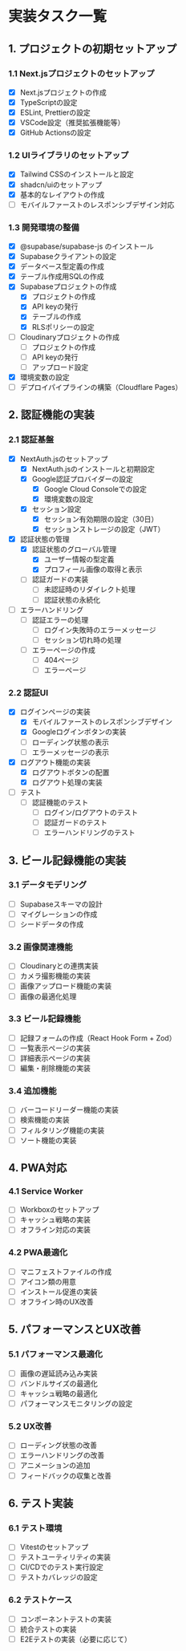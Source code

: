 # 実装タスク一覧

## 1. プロジェクトの初期セットアップ

### 1.1 Next.jsプロジェクトのセットアップ
- [x] Next.jsプロジェクトの作成
- [x] TypeScriptの設定
- [x] ESLint, Prettierの設定
- [x] VSCode設定（推奨拡張機能等）
- [x] GitHub Actionsの設定

### 1.2 UIライブラリのセットアップ
- [x] Tailwind CSSのインストールと設定
- [x] shadcn/uiのセットアップ
- [x] 基本的なレイアウトの作成
- [ ] モバイルファーストのレスポンシブデザイン対応

### 1.3 開発環境の整備
- [x] @supabase/supabase-js のインストール
- [x] Supabaseクライアントの設定
- [x] データベース型定義の作成
- [x] テーブル作成用SQLの作成
- [x] Supabaseプロジェクトの作成
  - [x] プロジェクトの作成
  - [x] API keyの発行
  - [x] テーブルの作成
  - [x] RLSポリシーの設定
- [ ] Cloudinaryプロジェクトの作成
  - [ ] プロジェクトの作成
  - [ ] API keyの発行
  - [ ] アップロード設定
- [x] 環境変数の設定
- [ ] デプロイパイプラインの構築（Cloudflare Pages）

## 2. 認証機能の実装

### 2.1 認証基盤
- [x] NextAuth.jsのセットアップ
  - [x] NextAuth.jsのインストールと初期設定
  - [x] Google認証プロバイダーの設定
    - [x] Google Cloud Consoleでの設定
    - [x] 環境変数の設定
  - [x] セッション設定
    - [x] セッション有効期限の設定（30日）
    - [x] セッションストレージの設定（JWT）
- [x] 認証状態の管理
  - [x] 認証状態のグローバル管理
    - [x] ユーザー情報の型定義
    - [x] プロフィール画像の取得と表示
  - [ ] 認証ガードの実装
    - [ ] 未認証時のリダイレクト処理
    - [ ] 認証状態の永続化
- [ ] エラーハンドリング
  - [ ] 認証エラーの処理
    - [ ] ログイン失敗時のエラーメッセージ
    - [ ] セッション切れ時の処理
  - [ ] エラーページの作成
    - [ ] 404ページ
    - [ ] エラーページ

### 2.2 認証UI
- [x] ログインページの実装
  - [x] モバイルファーストのレスポンシブデザイン
  - [x] Googleログインボタンの実装
  - [ ] ローディング状態の表示
  - [ ] エラーメッセージの表示
- [x] ログアウト機能の実装
  - [x] ログアウトボタンの配置
  - [x] ログアウト処理の実装
- [ ] テスト
  - [ ] 認証機能のテスト
    - [ ] ログイン/ログアウトのテスト
    - [ ] 認証ガードのテスト
    - [ ] エラーハンドリングのテスト

## 3. ビール記録機能の実装

### 3.1 データモデリング
- [ ] Supabaseスキーマの設計
- [ ] マイグレーションの作成
- [ ] シードデータの作成

### 3.2 画像関連機能
- [ ] Cloudinaryとの連携実装
- [ ] カメラ撮影機能の実装
- [ ] 画像アップロード機能の実装
- [ ] 画像の最適化処理

### 3.3 ビール記録機能
- [ ] 記録フォームの作成（React Hook Form + Zod）
- [ ] 一覧表示ページの実装
- [ ] 詳細表示ページの実装
- [ ] 編集・削除機能の実装

### 3.4 追加機能
- [ ] バーコードリーダー機能の実装
- [ ] 検索機能の実装
- [ ] フィルタリング機能の実装
- [ ] ソート機能の実装

## 4. PWA対応

### 4.1 Service Worker
- [ ] Workboxのセットアップ
- [ ] キャッシュ戦略の実装
- [ ] オフライン対応の実装

### 4.2 PWA最適化
- [ ] マニフェストファイルの作成
- [ ] アイコン類の用意
- [ ] インストール促進の実装
- [ ] オフライン時のUX改善

## 5. パフォーマンスとUX改善

### 5.1 パフォーマンス最適化
- [ ] 画像の遅延読み込み実装
- [ ] バンドルサイズの最適化
- [ ] キャッシュ戦略の最適化
- [ ] パフォーマンスモニタリングの設定

### 5.2 UX改善
- [ ] ローディング状態の改善
- [ ] エラーハンドリングの改善
- [ ] アニメーションの追加
- [ ] フィードバックの収集と改善

## 6. テスト実装

### 6.1 テスト環境
- [ ] Vitestのセットアップ
- [ ] テストユーティリティの実装
- [ ] CI/CDでのテスト実行設定
- [ ] テストカバレッジの設定

### 6.2 テストケース
- [ ] コンポーネントテストの実装
- [ ] 統合テストの実装
- [ ] E2Eテストの実装（必要に応じて）
